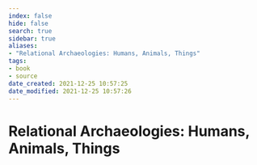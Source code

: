 ```yaml
---
index: false
hide: false
search: true
sidebar: true
aliases:
- "Relational Archaeologies: Humans, Animals, Things"
tags:
- book
- source
date_created: 2021-12-25 10:57:25
date_modified: 2021-12-25 10:57:26
---
```


# Relational Archaeologies: Humans, Animals, Things

<!-- ![](Christopher%20Watts%20-%20Relational%20Archaeologies_%20Humans,%20Animals,%20Things-Routledge%20(2013)%201.pdf) -->